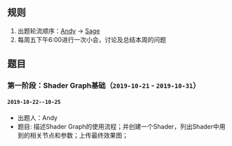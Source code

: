 ## 规则
1. 出题轮流顺序：[Andy](https://github.com/AndyWangGoGoGo) -> [Sage](https://github.com/ZhangSage)
2. 每周五下午6:00进行一次小会，讨论及总结本周的问题

## 题目
### 第一阶段：Shader Graph基础（`2019-10-21` - `2019-10-31`）

#### `2019-10-22--10-25`
-   出题人：Andy
-   题目: 描述Shader Graph的使用流程；并创建一个Shader，列出Shader中用到的相关节点和参数；上传最终效果图；
